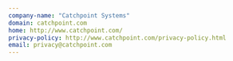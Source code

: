 ```yaml
---
company-name: "Catchpoint Systems"
domain: catchpoint.com
home: http://www.catchpoint.com/
privacy-policy: http://www.catchpoint.com/privacy-policy.html
email: privacy@catchpoint.com
---
```




